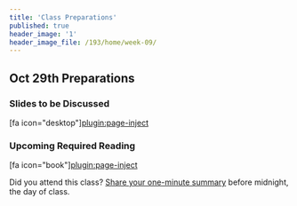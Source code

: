 ```yaml
---
title: 'Class Preparations'
published: true
header_image: '1'
header_image_file: /193/home/week-09/
---
```


## Oct 29th Preparations

### Slides to be Discussed
[fa icon="desktop"][plugin:page-inject](../../presentations/week-09?template=partials/presentation_iframelinkonly)

### Upcoming Required Reading
[fa icon="book"][plugin:page-inject](../../weekly-readings/week-09?template=partials/embedlycardlinkonly)  

Did you attend this class? [Share your one-minute summary](https://canvas.sfu.ca/courses/47119/assignments/3872285) before midnight, the day of class.

